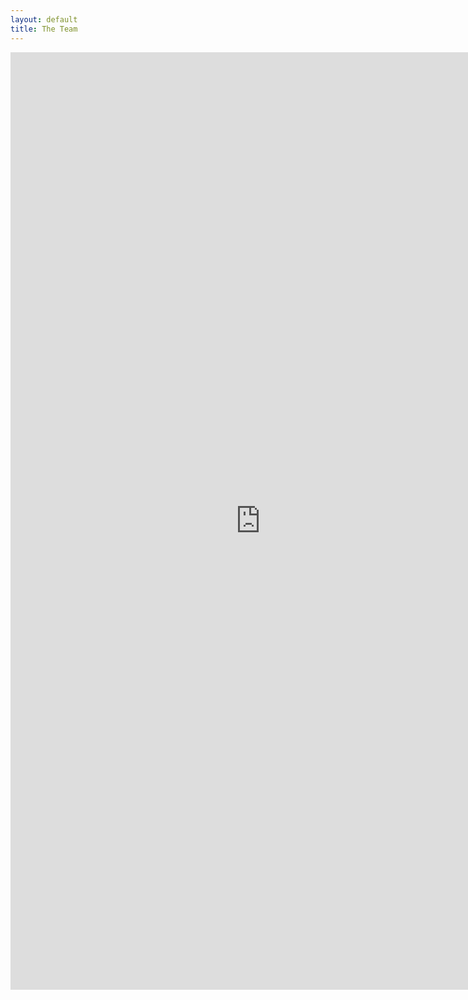```yaml
---
layout: default
title: The Team
---
```


<iframe src = "https://edivimeycook.shinyapps.io/MeRIT-Team/" style = "border:none; width:800px; height:1500px;"></iframe
